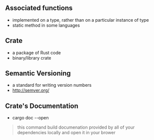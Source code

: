 ## Associated functions
  * implemented on a type, rather than on a particular instance of type
  * static method in some languages

## Crate
  * a package of Rust code
  * binary/library crate

## Semantic Versioning
  * a standard for writing version numbers
  * http://semver.org/
  
## Crate's Documentation
  * cargo doc --open

> this command build documenation provided by all of your dependencies locally and open it in your brower




